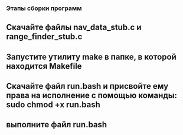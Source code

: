 ### Этапы сборки программ
## Скачайте файлы nav_data_stub.c и range_finder_stub.c
## Запустите утилиту make в папке, в которой находится Makefile
## Скачайте файл run.bash и присвойте ему права на исполнение с помощью команды: sudo chmod +x run.bash
## выполните файл run.bash